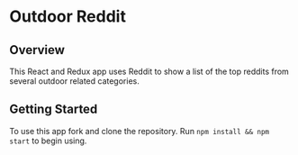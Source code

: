 # Outdoor Reddit

## Overview

This React and Redux app uses Reddit to show a list of the top reddits from several outdoor related categories.

## Getting Started

To use this app fork and clone the repository. Run `npm install && npm start` to begin using.
